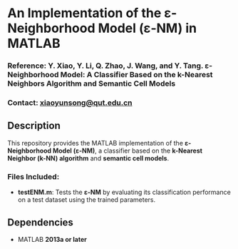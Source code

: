 # An Implementation of the ε-Neighborhood Model (ε-NM) in MATLAB

### Reference: Y. Xiao, Y. Li, Q. Zhao, J. Wang, and Y. Tang. ε-Neighborhood Model: A Classifier Based on the k-Nearest Neighbors Algorithm and Semantic Cell Models
### Contact: xiaoyunsong@qut.edu.cn 

## Description
This repository provides the MATLAB implementation of the **ε-Neighborhood Model (ε-NM)**, a classifier based on the **k-Nearest Neighbor (k-NN) algorithm** and **semantic cell models**.

### Files Included:
- **testENM.m**: Tests the **ε-NM** by evaluating its classification performance on a test dataset using the trained parameters.

## Dependencies
- MATLAB **2013a or later**
